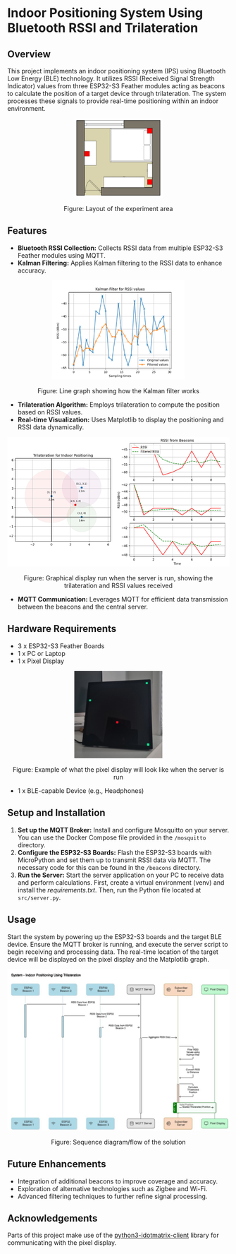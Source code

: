 # Indoor Positioning System Using Bluetooth RSSI and Trilateration

## Overview
This project implements an indoor positioning system (IPS) using Bluetooth Low Energy (BLE) technology. It utilizes RSSI (Received Signal Strength Indicator) values from three ESP32-S3 Feather modules acting as beacons to calculate the position of a target device through trilateration. The system processes these signals to provide real-time positioning within an indoor environment.

<p align="center">
    <img src="public/images/positioning.png" width="200">
</p>
<p align="center">
Figure: Layout of the experiment area
</p>

## Features
- **Bluetooth RSSI Collection:** Collects RSSI data from multiple ESP32-S3 Feather modules using MQTT.
- **Kalman Filtering:** Applies Kalman filtering to the RSSI data to enhance accuracy.

<p align="center">
    <img src="public/images/kalman_filter.png" width="300">
</p>
<p align="center">
Figure: Line graph showing how the Kalman filter works
</p>

- **Trilateration Algorithm:** Employs trilateration to compute the position based on RSSI values.
- **Real-time Visualization:** Uses Matplotlib to display the positioning and RSSI data dynamically.

<p align="center">
    <img src="public/images/matplotlib.png" width="600">
</p>
<p align="center">
Figure: Graphical display run when the server is run, showing the trilateration and RSSI values received
</p>

- **MQTT Communication:** Leverages MQTT for efficient data transmission between the beacons and the central server.

## Hardware Requirements
- 3 x ESP32-S3 Feather Boards
- 1 x PC or Laptop
- 1 x Pixel Display

<p align="center">
    <img src="public/images/pixel_display.png" width="200">
</p>
<p align="center">
Figure: Example of what the pixel display will look like when the server is run
</p>

- 1 x BLE-capable Device (e.g., Headphones)

## Setup and Installation
1. **Set up the MQTT Broker:** Install and configure Mosquitto on your server. You can use the Docker Compose file provided in the `/mosquitto` directory.
2. **Configure the ESP32-S3 Boards:** Flash the ESP32-S3 boards with MicroPython and set them up to transmit RSSI data via MQTT. The necessary code for this can be found in the `/beacons` directory.
3. **Run the Server:** Start the server application on your PC to receive data and perform calculations. First, create a virtual environment (venv) and install the *requirements.txt*. Then, run the Python file located at `src/server.py`.

## Usage
Start the system by powering up the ESP32-S3 boards and the target BLE device. Ensure the MQTT broker is running, and execute the server script to begin receiving and processing data. The real-time location of the target device will be displayed on the pixel display and the Matplotlib graph.

<p align="center">
    <img src="public/images/sequence.jpg" width="600">
</p>
<p align="center">
Figure: Sequence diagram/flow of the solution
</p>

## Future Enhancements
- Integration of additional beacons to improve coverage and accuracy.
- Exploration of alternative technologies such as Zigbee and Wi-Fi.
- Advanced filtering techniques to further refine signal processing.

## Acknowledgements
Parts of this project make use of the [python3-idotmatrix-client](https://github.com/derkalle4/python3-idotmatrix-client) library for communicating with the pixel display.